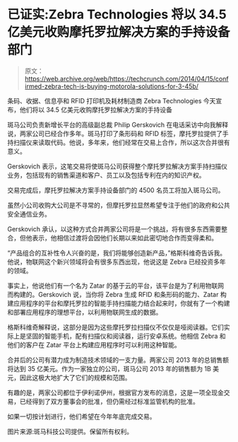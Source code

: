 # 已证实:Zebra Technologies 将以 34.5 亿美元收购摩托罗拉解决方案的手持设备部门

> 原文：<https://web.archive.org/web/https://techcrunch.com/2014/04/15/confirmed-zebra-tech-is-buying-motorola-solutions-for-3-45b/>

条码、收据、信息亭和 RFID 打印机及耗材制造商 Zebra Technologies 今天宣布，他们将以 34.5 亿美元收购摩托罗拉解决方案的手持设备

斑马公司负责新增长平台的高级副总裁 Philip Gerskovich 在电话采访中向我解释说，两家公司已经合作多年。斑马打印了条形码和 RFID 标签，摩托罗拉提供了手持扫描仪来读取代码。他说，多年来，他们经常在交易上合作，所以这次合并很有意义。

Gerskovich 表示，这笔交易将使斑马公司获得整个摩托罗拉解决方案手持扫描仪业务，包括现有的销售渠道和客户、员工以及包括专利在内的知识产权。

交易完成后，摩托罗拉解决方案手持设备部门的 4500 名员工将加入斑马公司。

虽然小公司收购大公司是不寻常的，但摩托罗拉显然希望专注于他们的政府和公共安全通信业务。

Gerskovich 承认，以这种方式合并两家公司将是一个挑战，将有很多东西需要整合，但他表示，他相信过渡将会因他们长期以来如此密切地合作而变得柔和。

“产品组合的互补性令人兴奋的是，我们将能够创造新产品，”格斯科维奇告诉我。他说，物联网这个新兴领域将会有很多东西出现，他说这是 Zebra 已经投资多年的领域。

事实上，他说他们有一个名为 Zatar 的基于云的平台，该平台是为了利用物联网而构建的。Gerskovich 说，当你将 Zebra 生成 RFID 和条形码的能力、Zatar 构建应用程序的平台和摩托罗拉的智能手持扫描能力结合起来时，你就有了一个构建和部署应用程序的理想平台，以利用物联网生成的数据。

格斯科维奇解释说，这部分是因为这些摩托罗拉扫描仪不仅仅是哑阅读器。它们实际上是坚固的智能手机，配有扫描仪和阅读器，运行安卓系统。他相信 Zebra 和他们的客户在 Zatar 平台上构建应用程序时可以利用这种智能。

合并后的公司有潜力成为制造技术领域的一支力量。两家公司 2013 年的总销售额将达到 35 亿美元。作为一家独立的公司，斑马公司 2013 年的销售额为 1B 美元，因此这极大地扩大了它们的规模和范围。

有趣的是，两家公司都位于伊利诺伊州，根据官方发布的消息，这是一项全现金交易，已经得到了双方董事会的批准，但仍需经过标准监管机构的批准。

如果一切按计划进行，他们希望在今年年底完成交易。

图片来源:斑马科技公司提供。保留所有权利。